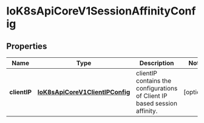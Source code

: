 
# IoK8sApiCoreV1SessionAffinityConfig

## Properties
Name | Type | Description | Notes
------------ | ------------- | ------------- | -------------
**clientIP** | [**IoK8sApiCoreV1ClientIPConfig**](IoK8sApiCoreV1ClientIPConfig.md) | clientIP contains the configurations of Client IP based session affinity. |  [optional]



